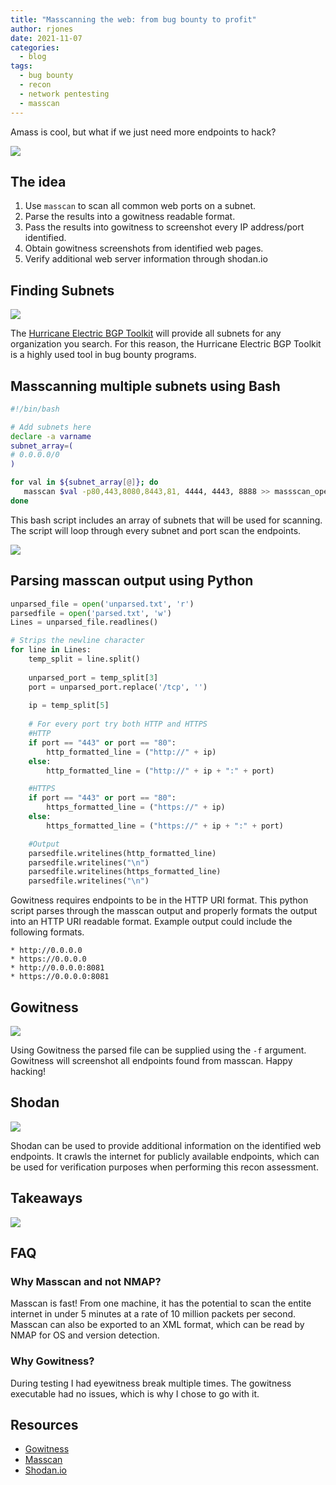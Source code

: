 ```yaml
---
title: "Masscanning the web: from bug bounty to profit"
author: rjones
date: 2021-11-07
categories:
  - blog
tags:
  - bug bounty
  - recon
  - network pentesting
  - masscan
---
```


Amass is cool, but what if we just need more endpoints to hack?

![](/assets/2021-11-01-scanning-the-web/bb.jpg)

## The idea

1. Use `masscan` to scan all common web ports on a subnet. 
2. Parse the results into a gowitness readable format.
3. Pass the results into gowitness to screenshot every IP address/port identified.
4. Obtain gowitness screenshots from identified web pages.
5. Verify additional web server information through shodan.io

## Finding Subnets

![](/assets/2021-11-01-scanning-the-web/heis.png)

The [Hurricane Electric BGP Toolkit](https://bgp.he.net/) will provide all subnets for any organization you search. 
For this reason, the Hurricane Electric BGP Toolkit is a highly used tool in bug bounty programs.

## Masscanning multiple subnets using Bash

```bash
#!/bin/bash

# Add subnets here
declare -a varname
subnet_array=( 
# 0.0.0.0/0
)

for val in ${subnet_array[@]}; do
   masscan $val -p80,443,8080,8443,81, 4444, 4443, 8888 >> massscan_open_ports
done
```

This bash script includes an array of subnets that will be used for scanning.
The script will loop through every subnet and port scan the endpoints.

![](/assets/2021-11-01-scanning-the-web/masscan_output.PNG)

## Parsing masscan output using Python

```python
unparsed_file = open('unparsed.txt', 'r') 
parsedfile = open('parsed.txt', 'w') 
Lines = unparsed_file.readlines() 

# Strips the newline character 
for line in Lines: 
    temp_split = line.split()
    
    unparsed_port = temp_split[3]
    port = unparsed_port.replace('/tcp', '')
    
    ip = temp_split[5]
    
    # For every port try both HTTP and HTTPS
    #HTTP
    if port == "443" or port == "80":
    	http_formatted_line = ("http://" + ip)
    else:
        http_formatted_line = ("http://" + ip + ":" + port)

    #HTTPS
    if port == "443" or port == "80":
    	https_formatted_line = ("https://" + ip)
    else:
        https_formatted_line = ("https://" + ip + ":" + port)

    #Output
    parsedfile.writelines(http_formatted_line)
    parsedfile.writelines("\n")
    parsedfile.writelines(https_formatted_line)
    parsedfile.writelines("\n")
```

Gowitness requires endpoints to be in the HTTP URI format. 
This python script parses through the masscan output and properly formats the output into an HTTP URI readable format.
Example output could include the following formats.
```
* http://0.0.0.0
* https://0.0.0.0
* http://0.0.0.0:8081
* https://0.0.0.0:8081
```

## Gowitness

![](/assets/2021-11-01-scanning-the-web/gowitness_output.PNG)

Using Gowitness the parsed file can be supplied using the `-f` argument. 
Gowitness will screenshot all endpoints found from masscan.
Happy hacking!

## Shodan

![](/assets/2021-11-01-scanning-the-web/shodan.PNG)

Shodan can be used to provide additional information on the identified web endpoints. It crawls the internet for publicly available endpoints, which can be used for verification purposes when performing this recon assessment.

## Takeaways

![](/assets/2021-11-01-scanning-the-web/sandwhich.png)


## FAQ

### Why Masscan and not NMAP?
Masscan is fast! From one machine, it has the potential to scan the entite internet in under 5 minutes at a rate of 10 million packets per second. Masscan can also be exported to an XML format, which can be read by NMAP for OS and version detection.

### Why Gowitness?
During testing I had eyewitness break multiple times. The gowitness executable had no issues, which is why I chose to go with it.

## Resources

* [Gowitness](https://github.com/sensepost/gowitness)
* [Masscan](https://github.com/robertdavidgraham/masscan)
* [Shodan.io](https://www.shodan.io)






